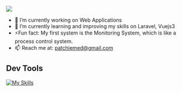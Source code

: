 ![](https://komarev.com/ghpvc/?username=vonpatrick&color=blue&style=for-the-badge&abbreviated=true)

<ul>
  <li>🔭 I’m currently working on Web Applications</li>
  <li>🌱 I’m currently learning and improving my skills on Laravel, Vuejs3</li>
  <li>⚡Fun fact: My first system is the Monitoring System, which is like a process control system.</li>
  <li>📫 Reach me at: <a href="">patchiemed@gmail.com</a></li>
</ul>

<h2>Dev Tools</h2>

[![My Skills](https://skillicons.dev/icons?i=aws,html,css,js,git,laravel,mysql,nodejs,npm,postman,vue,vuetify,gitlab,php)](https://skillicons.dev)

